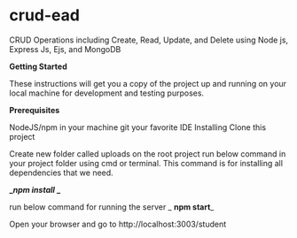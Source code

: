 # crud-ead

CRUD Operations including Create, Read, Update, and Delete using Node js, Express Js, Ejs, and MongoDB

**Getting Started**

These instructions will get you a copy of the project up and running on your local machine for development and testing purposes.

**Prerequisites**

NodeJS/npm in your machine
git
your favorite IDE
Installing
Clone this project

Create new folder called uploads on the root project
run below command in your project folder using cmd or terminal. This command is for installing all dependencies that we need.

**__npm install_
_**


run below command for running the server
_
**npm start**_

Open your browser and go to http://localhost:3003/student
